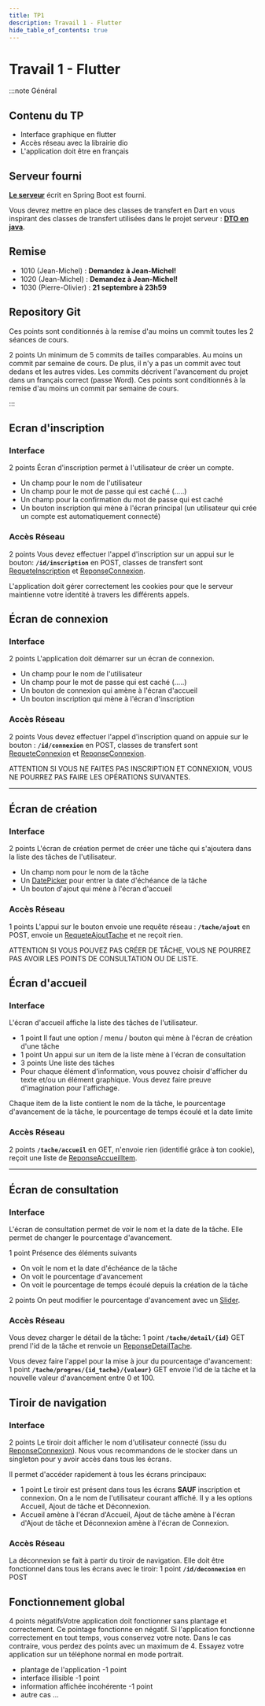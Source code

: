 ```yaml
---
title: TP1
description: Travail 1 - Flutter
hide_table_of_contents: true
---
```


# Travail 1 - Flutter

:::note Général

<Row>

<Column>

## Contenu du TP

- Interface graphique en flutter
- Accès réseau avec la librairie dio
- L'application doit être en français

## Serveur fourni

**[Le serveur](https://github.com/departement-info-cem/KickMyB-Server/tree/main)** écrit en Spring Boot est fourni.

Vous devrez mettre en place des classes de transfert en Dart en vous inspirant des classes de transfert utilisées dans le projet serveur : **[DTO en java](https://github.com/departement-info-cem/KickMyB-Library)**.

</Column>

<Column>

## Remise

- 1010 (Jean-Michel) : **Demandez à Jean-Michel!**
- 1020 (Jean-Michel) : **Demandez à Jean-Michel!**
- 1030 (Pierre-Olivier) : **21 septembre à 23h59**

## Repository Git

Ces points sont conditionnés à la remise d'au moins un commit toutes les 2 séances de cours.

&#8203;<Highlight color="tip">2 points</Highlight> Un minimum de 5 commits de tailles comparables. Au moins un commit par semaine de cours. De plus, il n'y a pas un commit avec tout dedans et les autres vides. Les commits décrivent l'avancement du projet dans un français correct (passe Word). Ces points sont conditionnés à la remise d'au moins un commit par semaine de cours.

</Column>

</Row>

:::

<Row>

<Column>

## Ecran d'inscription

### Interface

&#8203;<Highlight color="tip">2 points</Highlight> Écran d'inscription permet à l'utilisateur de créer un compte.

- Un champ pour le nom de l'utilisateur
- Un champ pour le mot de passe qui est caché (.....)
- Un champ pour la confirmation du mot de passe qui est caché
- Un bouton inscription qui mène à l'écran principal (un utilisateur qui crée un compte est automatiquement connecté)

### Accès Réseau

&#8203;<Highlight color="tip">2 points</Highlight> Vous devez effectuer l'appel d'inscription sur un appui sur le bouton: **`/id/inscription`** en POST, classes de transfert sont [RequeteInscription](https://github.com/departement-info-cem/KickMyB-Library/blob/main/src/main/java/org/kickmyb/transfer/RequeteInscription.java) et [ReponseConnexion](https://github.com/departement-info-cem/KickMyB-Library/blob/main/src/main/java/org/kickmyb/transfer/ReponseConnexion.java).

L'application doit gérer correctement les cookies pour que le serveur maintienne votre identité à travers les différents appels.

</Column>

<Column>

## Écran de connexion

### Interface

&#8203;<Highlight color="tip">2 points</Highlight> L'application doit démarrer sur un écran de connexion.

- Un champ pour le nom de l'utilisateur
- Un champ pour le mot de passe qui est caché (.....)
- Un bouton de connexion qui amène à l'écran d'accueil
- Un bouton inscription qui mène à l'écran d'inscription

### Accès Réseau

&#8203;<Highlight color="tip">2 points</Highlight> Vous devez effectuer l'appel d'inscription quand on appuie sur le bouton : **`/id/connexion`** en POST, classes de transfert sont [RequeteConnexion](https://github.com/departement-info-cem/KickMyB-Library/blob/main/src/main/java/org/kickmyb/transfer/RequeteConnexion.java) et [ReponseConnexion](https://github.com/departement-info-cem/KickMyB-Library/blob/main/src/main/java/org/kickmyb/transfer/ReponseConnexion.java).

</Column>

</Row>

ATTENTION SI VOUS NE FAITES PAS INSCRIPTION ET CONNEXION, VOUS NE POURREZ PAS FAIRE LES OPÉRATIONS SUIVANTES.

---

<Row>

<Column>

## Écran de création

### Interface

&#8203;<Highlight color="tip">2 points</Highlight> L'écran de création permet de créer une tâche qui s'ajoutera dans la liste des tâches de l'utilisateur.

- Un champ nom pour le nom de la tâche
- Un [DatePicker](https://api.flutter.dev/flutter/material/showDatePicker.html) pour entrer la date d'échéance de la tâche
- Un bouton d'ajout qui mène à l'écran d'accueil

### Accès Réseau

&#8203;<Highlight color="tip">1 points</Highlight> L'appui sur le bouton envoie une requête réseau : **`/tache/ajout`** en POST, envoie un [RequeteAjoutTache](https://github.com/departement-info-cem/KickMyB-Library/blob/main/src/main/java/org/kickmyb/transfer/RequeteAjoutTache.java) et ne reçoit rien.

ATTENTION SI VOUS POUVEZ PAS CRÉER DE TÂCHE, VOUS NE POURREZ PAS AVOIR LES POINTS DE CONSULTATION OU DE LISTE.

</Column>

<Column>

## Écran d'accueil

### Interface

L'écran d'accueil affiche la liste des tâches de l'utilisateur.

- &#8203;<Highlight color="tip">1 point</Highlight> Il faut une option / menu / bouton qui mène à l'écran de création d'une tâche
- &#8203;<Highlight color="tip">1 point</Highlight> Un appui sur un item de la liste mène à l'écran de consultation
- &#8203;<Highlight color="tip">3 points</Highlight> Une liste des tâches
- Pour chaque élément d'information, vous pouvez choisir d'afficher du texte et/ou un élément graphique. Vous devez faire preuve d'imagination pour l'affichage.

Chaque item de la liste contient le nom de la tâche, le pourcentage d'avancement de la tâche, le pourcentage de temps écoulé et la date limite

### Accès Réseau

&#8203;<Highlight color="tip">2 points</Highlight> **`/tache/accueil`** en GET, n'envoie rien (identifié grâce à ton cookie), reçoit une liste de [ReponseAccueilItem](https://github.com/departement-info-cem/KickMyB-Library/blob/main/src/main/java/org/kickmyb/transfer/ReponseAccueilItem.java).

</Column>

</Row>

---

<Row>

<Column>

## Écran de consultation

### Interface

L'écran de consultation permet de voir le nom et la date de la tâche. Elle permet de changer le pourcentage d'avancement.

&#8203;<Highlight color="tip">1 point</Highlight> Présence des éléments suivants

- On voit le nom et la date d'échéance de la tâche
- On voit le pourcentage d'avancement
- On voit le pourcentage de temps écoulé depuis la création de la tâche

&#8203;<Highlight color="tip">2 points</Highlight> On peut modifier le pourcentage d'avancement avec un [Slider](https://api.flutter.dev/flutter/material/Slider-class.html).

### Accès Réseau

Vous devez charger le détail de la tâche: <Highlight color="tip">1 point</Highlight> **`/tache/detail/{id}`** GET prend l'id de la tâche et renvoie un [ReponseDetailTache](https://github.com/departement-info-cem/KickMyB-Library/blob/main/src/main/java/org/kickmyb/transfer/ReponseDetailTache.java).

Vous devez faire l'appel pour la mise à jour du pourcentage d'avancement: <Highlight color="tip">1 point</Highlight> **`/tache/progres/{id_tache}/{valeur}`** GET envoie l'id de la tâche et la nouvelle valeur d'avancement entre 0 et 100.

</Column>

<Column>

## Tiroir de navigation

### Interface

&#8203;<Highlight color="tip">2 points</Highlight> Le tiroir doit afficher le nom d'utilisateur connecté (issu du [ReponseConnexion](https://github.com/departement-info-cem/KickMyB-Library/blob/main/src/main/java/org/kickmyb/transfer/ReponseConnexion.java)). Nous vous recommandons de le stocker dans un singleton pour y avoir accès dans tous les écrans.

Il permet d'accéder rapidement à tous les écrans principaux:

- &#8203;<Highlight color="tip">1 point</Highlight> Le tiroir est présent dans tous les écrans **SAUF** inscription et connexion. On a le nom de l'utilisateur courant affiché. Il y a les options Accueil, Ajout de tâche et Déconnexion.
- Accueil amène à l'écran d'Accueil, Ajout de tâche amène à l'écran d'Ajout de tâche et Déconnexion amène à l'écran de Connexion.

### Accès Réseau

La déconnexion se fait à partir du tiroir de navigation. Elle doit être fonctionnel dans tous les écrans avec le tiroir: <Highlight color="tip">1 point</Highlight> **`/id/deconnexion`** en POST

</Column>

</Row>

## Fonctionnement global

&#8203;<Highlight color="danger">4 points négatifs</Highlight>Votre application doit fonctionner sans plantage et correctement. Ce pointage fonctionne en négatif. Si l'application fonctionne correctement en tout temps, vous conservez votre note. Dans le cas contraire, vous perdez des points avec un maximum de 4. Essayez votre application sur un téléphone normal en mode portrait.

- plantage de l'application &#8203;<Highlight color="danger">-1 point</Highlight>
- interface illisible &#8203;<Highlight color="danger">-1 point</Highlight>
- information affichée incohérente &#8203;<Highlight color="danger">-1 point</Highlight>
- autre cas ...
